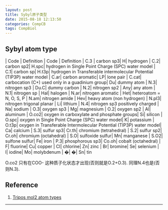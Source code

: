 ```yaml
---
layout: post
title: Sybyl原子类型
date: 2015-08-18 12:13:50
categories: CompCB
tags: CompBiol
---
```


## Sybyl atom type

| Code	| Definition	| Code	| Definition
| C.3	| carbon sp3| H| hydrogen
| C.2| carbon sp2| H.spc| hydrogen in Single Point Charge (SPC) water model
| C.1| carbon sp| H.t3p| hydrogen in Transferable intermolecular Potential (TIP3P) water model
| C.ar| carbon aromatic| LP| lone pair
| C.cat| carbocation (C+) used only in a guadinium group| Du| dummy atom
| N.3| nitrogen sp3 | Du.C| dummy carbon
| N.2| nitrogen sp2 | Any| any atom
| N.1| nitrogen sp | Hal| halogen
| N.ar| nitrogen aromatic | Het| heteroatom = N, O, S, P
| N.am| nitrogen amide | Hev| heavy atom (non hydrogen)
| N.pl3| nitrogen trigonal planar | Li| lithium
| N.4| nitrogen sp3 positively charged | Na| sodium
| O.3| oxygen sp3 | Mg| magnesium
| O.2| oxygen sp2 | Al| aluminum
| O.co2| oxygen in carboxylate and phosphate groups| Si| silicon
| O.spc| oxygen in Single Point Charge (SPC) water model| K| potassium
| O.t3p| oxygen in Transferable Intermolecular Potential (TIP3P) water model| Ca| calcium
| S.3| sulfur sp3| Cr.th| chromium (tetrahedral)
| S.2| sulfur sp2| Cr.oh| chromium (octahedral)
| S.O| sulfoxide sulfur| Mn| manganese
| S.O2| sulfone sulfur| Fe| iron
| P.3| phosphorous sp3| Co.oh| cobalt (octahedral)
| F| fluorine| Cu| copper
| Cl| chlorine| Zn| zinc
| Br| bromine| Se| selenium
| I| iodine| Mo| molybdenum
| �| �| Sn| tin

O.co2 只有在COO- 这种质子化状态才出现(否则就是O.2+O.3). 同理N.4也是(否则N.3).

## Reference

1. [Tripos mol2 atom types](http://www.tripos.com/mol2/atom_types.html)

------
